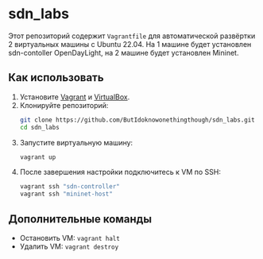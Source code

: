 # sdn_labs

Этот репозиторий содержит `Vagrantfile` для автоматической развёртки 2 виртуальных машины с Ubuntu 22.04. На 1 машине будет установлен sdn-contoller OpenDayLight, на 2 машине будет установлен Mininet.

## Как использовать

1. Установите [Vagrant]([https://drive.google.com/file/d/135jOX1ZB2_PfssNw6KiVQj-vvbXKZOR1/view?usp=sharing]) и [VirtualBox](https://www.virtualbox.org/).
2. Клонируйте репозиторий:
   ```bash
   git clone https://github.com/ButIdoknowonethingthough/sdn_labs.git
   cd sdn_labs
   ```
3. Запустите виртуальную машину:
   ```bash
   vagrant up
   ```
4. После завершения настройки подключитесь к VM по SSH:
   ```bash
   vagrant ssh "sdn-controller"
   vagrant ssh "mininet-host"
   ```

## Дополнительные команды
- Остановить VM: `vagrant halt`
- Удалить VM: `vagrant destroy`
